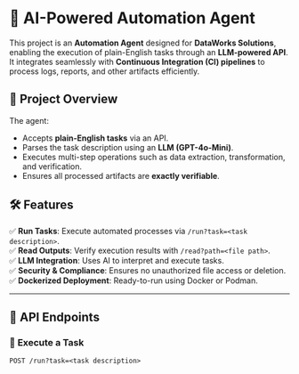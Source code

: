 # 🚀 AI-Powered Automation Agent

This project is an **Automation Agent** designed for **DataWorks Solutions**, enabling the execution of plain-English tasks through an **LLM-powered API**. It integrates seamlessly with **Continuous Integration (CI) pipelines** to process logs, reports, and other artifacts efficiently.

## 📌 Project Overview
The agent:
- Accepts **plain-English tasks** via an API.
- Parses the task description using an **LLM (GPT-4o-Mini)**.
- Executes multi-step operations such as data extraction, transformation, and verification.
- Ensures all processed artifacts are **exactly verifiable**.

## 🛠️ Features
✅ **Run Tasks**: Execute automated processes via `/run?task=<task description>`.  
✅ **Read Outputs**: Verify execution results with `/read?path=<file path>`.  
✅ **LLM Integration**: Uses AI to interpret and execute tasks.  
✅ **Security & Compliance**: Ensures no unauthorized file access or deletion.  
✅ **Dockerized Deployment**: Ready-to-run using Docker or Podman.  

---

## 📡 API Endpoints

### 🔹 **Execute a Task**
```http
POST /run?task=<task description>
